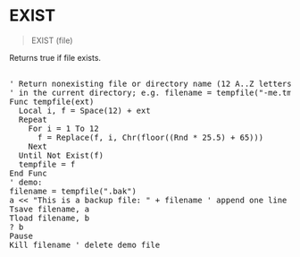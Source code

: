 # EXIST

> EXIST (file)

Returns true if file exists.

<pre>

' Return nonexisting file or directory name (12 A..Z letters + extension)
' in the current directory; e.g. filename = tempfile("-me.tmp") 
Func tempfile(ext)
  Local i, f = Space(12) + ext
  Repeat
    For i = 1 To 12 
      f = Replace(f, i, Chr(floor((Rnd * 25.5) + 65)))
    Next
  Until Not Exist(f)
  tempfile = f
End Func
' demo:
filename = tempfile(".bak")
a << "This is a backup file: " + filename ' append one line
Tsave filename, a
Tload filename, b
? b
Pause
Kill filename ' delete demo file

</pre>

